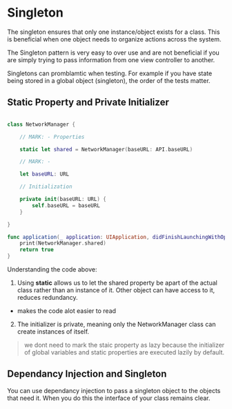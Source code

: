 # Singleton

The singleton ensures that only one instance/object exists for a class. This is beneficial when one object needs to organize actions across the system.

The Singleton pattern is very easy to over use and are not beneficial if you are simply trying to pass information from one view controller to another.

Singletons can promblamtic when testing. For example if you have state being stored in a global object (singleton), the order of the tests matter. 


## Static Property and Private Initializer

``` swift

class NetworkManager {

    // MARK: - Properties

    static let shared = NetworkManager(baseURL: API.baseURL)

    // MARK: -

    let baseURL: URL

    // Initialization

    private init(baseURL: URL) {
        self.baseURL = baseURL
    }

}

func application(_ application: UIApplication, didFinishLaunchingWithOptions launchOptions: [UIApplicationLaunchOptionsKey: Any]?) -> Bool {
    print(NetworkManager.shared)
    return true
}
```
Understanding the code above:
1. Using **static** allows us to let the shared property be apart of the actual class rather than an instance of it. Other object can have access to it, reduces redundancy.
  - makes the code alot easier to read 
2. The initializer is private, meaning only the NetworkManager class can create instances of itself. 
> we dont need to mark the staic property as lazy because the initializer of global variables and static properties are executed lazily by default. 

## Dependancy Injection and Singleton

You can use dependancy injection to pass a singleton object to the objects that need it. When you do this the interface of your class remains clear. 

